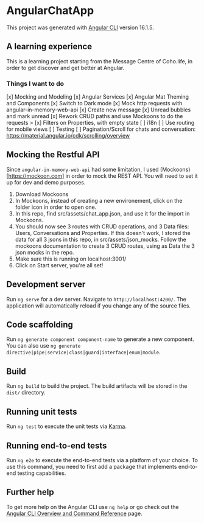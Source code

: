 # AngularChatApp

This project was generated with [Angular CLI](https://github.com/angular/angular-cli) version 16.1.5.

## A learning experience

This is a learning project starting from the Message Centre of Coho.life, in order to get discover and get better at Angular.

### Things I want to do
[x] Mocking and Modeling
[x] Angular Services
[x] Angular Mat Theming and Components
[x] Switch to Dark mode
[x] Mock http requests with angular-in-memory-web-api
[x] Create new message
[x] Unread bubbles and mark unread
[x] Rework CRUD paths and use Mockoons to do the requests >
[x] Filters on Properties, with empty state
[ ] i18n
[ ] Use routing for mobile views
[ ] Testing
[ ] Pagination/Scroll for chats and conversation: https://material.angular.io/cdk/scrolling/overview

## Mocking the Restful API

Since `angular-in-memory-web-api` had some limitation, I used (Mockoons)[https://mockoon.com] in order to mock the REST API. You will need to set it up for dev and demo purposes.

1. Download Mockoons
2. In Mockoons, instead of creating a new environement, click on the folder icon in order to open one.
2. In this repo, find src/assets/chat_app.json, and use it for the import in Mockoons.
3. You should now see 3 routes with CRUD operations, and 3 Data files: Users, Conversations and Properties. If this doesn't work, I stored the data for all 3 jsons in this repo, in src/assets/json_mocks. Follow the mockoons documentation to create 3 CRUD routes, using as Data the 3 json mocks in the repo.
4. Make sure this is running on localhost:3001/
5. Click on Start server, you're all set!

## Development server

Run `ng serve` for a dev server. Navigate to `http://localhost:4200/`. The application will automatically reload if you change any of the source files.

## Code scaffolding

Run `ng generate component component-name` to generate a new component. You can also use `ng generate directive|pipe|service|class|guard|interface|enum|module`.

## Build

Run `ng build` to build the project. The build artifacts will be stored in the `dist/` directory.

## Running unit tests

Run `ng test` to execute the unit tests via [Karma](https://karma-runner.github.io).

## Running end-to-end tests

Run `ng e2e` to execute the end-to-end tests via a platform of your choice. To use this command, you need to first add a package that implements end-to-end testing capabilities.

## Further help

To get more help on the Angular CLI use `ng help` or go check out the [Angular CLI Overview and Command Reference](https://angular.io/cli) page.
